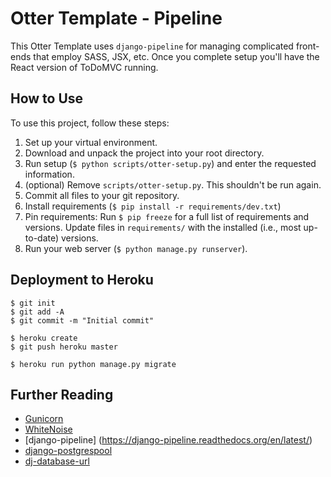 # Otter Template - Pipeline

This Otter Template uses `django-pipeline` for managing complicated
front-ends that employ SASS, JSX, etc. Once you complete setup you'll
have the React version of ToDoMVC running.

## How to Use

To use this project, follow these steps:

1. Set up your virtual environment.
2. Download and unpack the project into your root directory.
3. Run setup (`$ python scripts/otter-setup.py`) and enter the requested
   information.
4. (optional) Remove `scripts/otter-setup.py`. This shouldn't be run
   again.
5. Commit all files to your git repository.
6. Install requirements (`$ pip install -r requirements/dev.txt`)
7. Pin requirements: Run `$ pip freeze` for a full list of requirements
   and versions. Update files in `requirements/` with the installed
   (i.e., most up-to-date) versions.
6. Run your web server (`$ python manage.py runserver`).

## Deployment to Heroku

    $ git init
    $ git add -A
    $ git commit -m "Initial commit"

    $ heroku create
    $ git push heroku master

    $ heroku run python manage.py migrate

## Further Reading

- [Gunicorn](https://warehouse.python.org/project/gunicorn/)
- [WhiteNoise](https://warehouse.python.org/project/whitenoise/)
- [django-pipeline] (https://django-pipeline.readthedocs.org/en/latest/)
- [django-postgrespool](https://warehouse.python.org/project/django-postgrespool/)
- [dj-database-url](https://warehouse.python.org/project/dj-database-url/)
